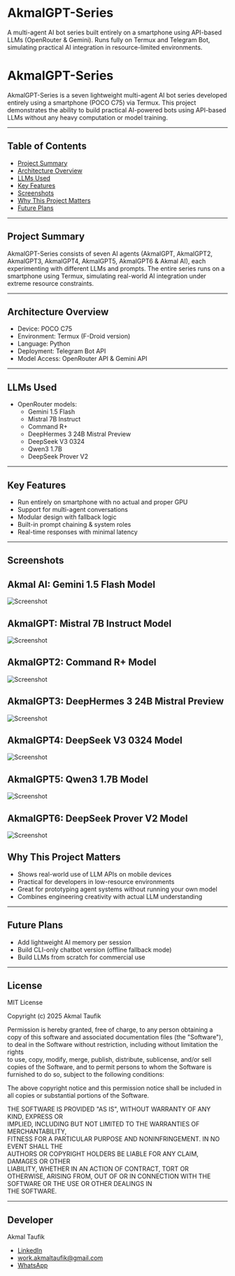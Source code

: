 # AkmalGPT-Series
A multi-agent AI bot series built entirely on a smartphone using API-based LLMs (OpenRouter & Gemini). Runs fully on Termux and Telegram Bot, simulating practical AI integration in resource-limited environments.
# AkmalGPT-Series

AkmalGPT-Series is a seven lightweight multi-agent AI bot series developed entirely using a smartphone (POCO C75) via Termux. This project demonstrates the ability to build practical AI-powered bots using API-based LLMs without any heavy computation or model training.

---

## Table of Contents
- [Project Summary](#project-summary)
- [Architecture Overview](#architecture-overview)
- [LLMs Used](#llms-used)
- [Key Features](#key-features)
- [Screenshots](#screenshots)
- [Why This Project Matters](#why-this-project-matters)
- [Future Plans](#future-plans)

---

## Project Summary

AkmalGPT-Series consists of seven AI agents (AkmalGPT, AkmalGPT2, AkmalGPT3, AkmalGPT4, AkmalGPT5, AkmalGPT6 & Akmal AI), each experimenting with different LLMs and prompts. The entire series runs on a smartphone using Termux, simulating real-world AI integration under extreme resource constraints.

---

## Architecture Overview
- Device: POCO C75
- Environment: Termux (F-Droid version)
- Language: Python
- Deployment: Telegram Bot API
- Model Access: OpenRouter API & Gemini API

---

## LLMs Used

- OpenRouter models:
  - Gemini 1.5 Flash
  - Mistral 7B Instruct
  - Command R+
  - DeepHermes 3 24B Mistral Preview
  - DeepSeek V3 0324
  - Qwen3 1.7B
  - DeepSeek Prover V2

---

## Key Features

- Run entirely on smartphone with no actual and proper GPU
- Support for multi-agent conversations
- Modular design with fallback logic
- Built-in prompt chaining & system roles
- Real-time responses with minimal latency

---

## Screenshots

## Akmal AI: Gemini 1.5 Flash Model
![Screenshot](./AkmalAIGemini1.5FlashModel.jpg)

## AkmalGPT: Mistral 7B Instruct Model
![Screenshot](./AkmalGPTMistral7BInstructModel.jpg)

## AkmalGPT2: Command R+ Model
![Screenshot](./AkmalGTP2CommandR+Model.jpg)

## AkmalGPT3: DeepHermes 3 24B Mistral Preview
![Screenshot](./AkmalGPT3DeepHermes24BMistralPreviewModel.jpg)

## AkmalGPT4: DeepSeek V3 0324 Model
![Screenshot](./AkmalGPT4DeepSeekV30324Model.jpg)

## AkmalGPT5: Qwen3 1.7B Model
![Screenshot](./AkmalGPT5Qwen31.7BModel.jpg)

## AkmalGPT6: DeepSeek Prover V2 Model
![Screenshot](./AkmalGPT6DeepSeekProverV2.jpg)


## Why This Project Matters

- Shows real-world use of LLM APIs on mobile devices
- Practical for developers in low-resource environments
- Great for prototyping agent systems without running your own model
- Combines engineering creativity with actual LLM understanding

---

## Future Plans

- Add lightweight AI memory per session
- Build CLI-only chatbot version (offline fallback mode)
- Build LLMs from scratch for commercial use
---

## License

MIT License

Copyright (c) 2025 Akmal Taufik

Permission is hereby granted, free of charge, to any person obtaining a copy
of this software and associated documentation files (the "Software"), to deal
in the Software without restriction, including without limitation the rights  
to use, copy, modify, merge, publish, distribute, sublicense, and/or sell      
copies of the Software, and to permit persons to whom the Software is         
furnished to do so, subject to the following conditions:                       

The above copyright notice and this permission notice shall be included in    
all copies or substantial portions of the Software.                            

THE SOFTWARE IS PROVIDED "AS IS", WITHOUT WARRANTY OF ANY KIND, EXPRESS OR    
IMPLIED, INCLUDING BUT NOT LIMITED TO THE WARRANTIES OF MERCHANTABILITY,      
FITNESS FOR A PARTICULAR PURPOSE AND NONINFRINGEMENT. IN NO EVENT SHALL THE   
AUTHORS OR COPYRIGHT HOLDERS BE LIABLE FOR ANY CLAIM, DAMAGES OR OTHER        
LIABILITY, WHETHER IN AN ACTION OF CONTRACT, TORT OR OTHERWISE, ARISING FROM, 
OUT OF OR IN CONNECTION WITH THE SOFTWARE OR THE USE OR OTHER DEALINGS IN     
THE SOFTWARE.

---

## Developer

Akmal Taufik
- [LinkedIn](https://www.linkedin.com/in/akmaltaufik)  
- work.akmaltaufik@gmail.com  
- [WhatsApp](https://wa.me/message/X5E7COZJHTFRK1)
